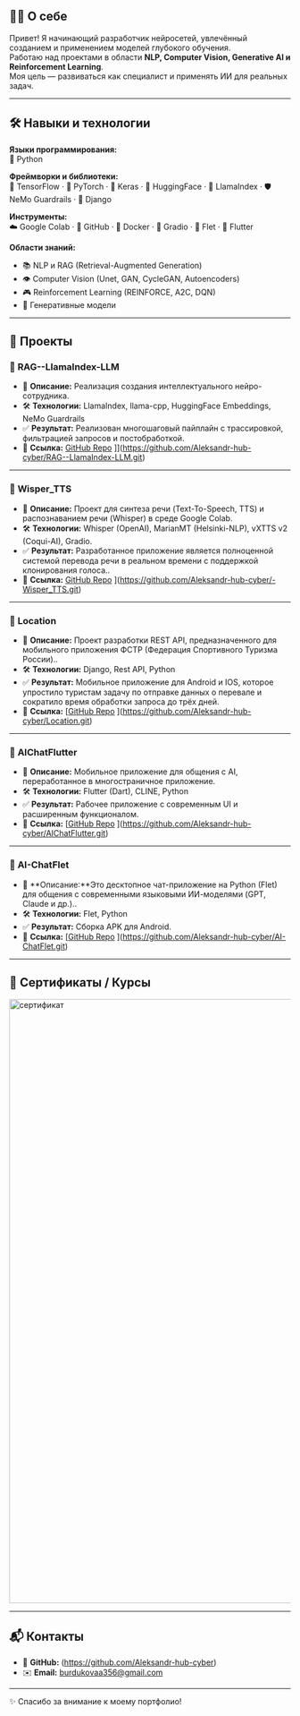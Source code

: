 ## 👨‍💻 О себе  
Привет! Я начинающий разработчик нейросетей, увлечённый созданием и применением моделей глубокого обучения.  
Работаю над проектами в области **NLP, Computer Vision, Generative AI и Reinforcement Learning**.  
Моя цель — развиваться как специалист и применять ИИ для реальных задач.  

---

## 🛠️ Навыки и технологии  

**Языки программирования:**  
🐍 Python

**Фреймворки и библиотеки:**  
🔹 TensorFlow · 🔹 PyTorch · 🔹 Keras · 🤗 HuggingFace · 📖 LlamaIndex · 🛡️ NeMo Guardrails · 🔹 Django

**Инструменты:**  
☁️ Google Colab · 🐙 GitHub · 🐳 Docker · 🎨 Gradio · 📱 Flet · 📲 Flutter  

**Области знаний:**  
- 📚 NLP и RAG (Retrieval-Augmented Generation)  
- 👁️ Computer Vision (Unet, GAN, CycleGAN, Autoencoders)  
- 🎮 Reinforcement Learning (REINFORCE, A2C, DQN)  
- 🎨 Генеративные модели  

---

## 📂 Проекты  

### 🔹 **RAG--LlamaIndex-LLM**  
- 📖 **Описание:** Реализация создания интеллектуального нейро-сотрудника.  
- 🛠️ **Технологии:** LlamaIndex, llama-cpp, HuggingFace Embeddings, NeMo Guardrails  
- ✅ **Результат:** Реализован многошаговый пайплайн с трассировкой, фильтрацией запросов и постобработкой.  
- 🔗 **Ссылка:** [GitHub Repo](#)  ]](https://github.com/Aleksandr-hub-cyber/RAG--LlamaIndex-LLM.git)

---

### 🔹 **Wisper_TTS**  
- 📖 **Описание:** Проект для синтеза речи (Text-To-Speech, TTS) и распознаванием речи (Whisper) в среде Google Colab.   
- 🛠️ **Технологии:** Whisper (OpenAI), MarianMT (Helsinki-NLP), vXTTS v2 (Coqui-AI), Gradio.
- ✅ **Результат:** Разработанное приложение является полноценной системой перевода речи в реальном времени с поддержкой клонирования голоса..  
- 🔗 **Ссылка:** [GitHub Repo](#)  ](https://github.com/Aleksandr-hub-cyber/-Wisper_TTS.git)

---

### 🔹 **Location**  
- 📖 **Описание:** Проект разработки REST API, предназначенного для мобильного приложения ФСТР (Федерация Спортивного Туризма России)..  
- 🛠️ **Технологии:** Django, Rest API, Python 
- ✅ **Результат:** Мобильное приложение для Android и IOS, которое упростило туристам задачу по отправке данных о перевале и сократило время обработки запроса до трёх дней.
- 🔗 **Ссылка:** [[GitHub Repo](#)  ](https://github.com/Aleksandr-hub-cyber/Location.git)

---

### 🔹 **AIChatFlutter**  
- 📖 **Описание:** Мобильное приложение для общения с AI, переработанное в многостраничное приложение.  
- 🛠️ **Технологии:** Flutter (Dart), CLINE, Python  
- ✅ **Результат:** Рабочее приложение с современным UI и расширенным функционалом.  
- 🔗 **Ссылка:** [[GitHub Repo](#)  ](https://github.com/Aleksandr-hub-cyber/AIChatFlutter.git)

---

### 🔹 **AI-ChatFlet**  
- 📖 **Описание:**Это десктопное чат-приложение на Python (Flet) для общения с современными языковыми ИИ-моделями (GPT, Claude и др.)..  
- 🛠️ **Технологии:** Flet, Python  
- ✅ **Результат:** Сборка APK для Android.  
- 🔗 **Ссылка:** [[GitHub Repo](#)  ](https://github.com/Aleksandr-hub-cyber/AI-ChatFlet.git)

---

## 📜 Сертификаты / Курсы  
<img width="1920" height="1080" alt="сертификат" src="https://github.com/user-attachments/assets/b33001eb-2518-4f49-925a-89cd130825e4" />

---

## 📬 Контакты  
- 🐙 **GitHub:** (https://github.com/Aleksandr-hub-cyber)
- ✉️ **Email:** burdukovaa356@gmail.com

---
✨ Спасибо за внимание к моему портфолио!  


